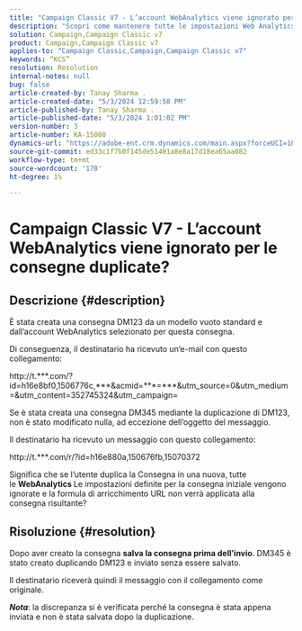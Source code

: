 ```yaml
---
title: "Campaign Classic V7 - L’account WebAnalytics viene ignorato per le consegne duplicate?"
description: "Scopri come mantenere tutte le impostazioni Web Analytics effettuate per la consegna iniziale se duplichi una consegna."
solution: Campaign,Campaign Classic v7
product: Campaign,Campaign Classic v7
applies-to: "Campaign Classic,Campaign,Campaign Classic v7"
keywords: “KCS”
resolution: Resolution
internal-notes: null
bug: false
article-created-by: Tanay Sharma .
article-created-date: "5/3/2024 12:59:58 PM"
article-published-by: Tanay Sharma .
article-published-date: "5/3/2024 1:01:02 PM"
version-number: 3
article-number: KA-15080
dynamics-url: "https://adobe-ent.crm.dynamics.com/main.aspx?forceUCI=1&pagetype=entityrecord&etn=knowledgearticle&id=5fa7aa0a-4d09-ef11-9f8a-6045bd026dc7"
source-git-commit: ed33c1f7b0f145de51401a8e8a17d18ea65aa082
workflow-type: tm+mt
source-wordcount: '178'
ht-degree: 1%

---
```


# Campaign Classic V7 - L’account WebAnalytics viene ignorato per le consegne duplicate?

## Descrizione {#description}


È stata creata una consegna DM123 da un modello vuoto standard e dall’account WebAnalytics selezionato per questa consegna. 

Di conseguenza, il destinatario ha ricevuto un’e-mail con questo collegamento:

http://t.\*\*\*.com/?id=h16e8bf0,1506776c,\*\*\*&amp;acmid=\*\*\*=\*\*\*&amp;utm_source=0&amp;utm_medium=&amp;utm_content=352745324&amp;utm_campaign=

Se è stata creata una consegna DM345 mediante la duplicazione di DM123, non è stato modificato nulla, ad eccezione dell’oggetto del messaggio.

Il destinatario ha ricevuto un messaggio con questo collegamento:

http://t.\*\*\*.com/r/?id=h16e880a,150676fb,15070372

Significa che se l’utente duplica la Consegna in una nuova, tutte le <b>WebAnalytics </b>Le impostazioni definite per la consegna iniziale vengono ignorate e la formula di arricchimento URL non verrà applicata alla consegna risultante?


## Risoluzione {#resolution}


Dopo aver creato la consegna <b>salva la consegna prima dell’invio</b>. DM345 è stato creato duplicando DM123 e inviato senza essere salvato.

&#x200B;Il destinatario riceverà quindi il messaggio con il collegamento come originale.

<b>*Nota</b>*: la discrepanza si è verificata perché la consegna è stata appena inviata e non è stata salvata dopo la duplicazione.
